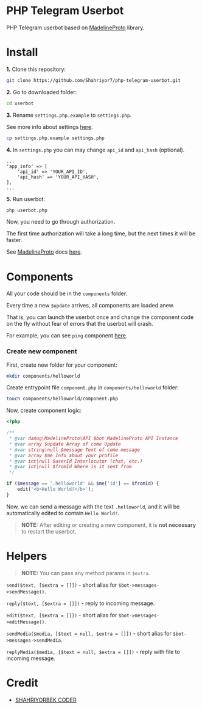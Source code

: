 # PHP Telegram Userbot

PHP Telegram userbot based on [MadelineProto](https://docs.madelineproto.xyz/) library.

# Install
**1.** Clone this repository:
```bash
git clone https://github.com/Shahriyor7/php-telegram-userbot.git
```

**2.** Go to downloaded folder:
```bash
cd userbot
```

**3.** Rename `settings.php.example` to `settings.php`. 

See more info about settings [here](https://docs.madelineproto.xyz/docs/SETTINGS.html).
```bash
cp settings.php.example settings.php
```

**4.** In `settings.php` you can may change `api_id` and `api_hash` (optional).
```
...
'app_info' => [
    'api_id' => 'YOUR_API_ID',
    'api_hash' => 'YOUR_API_HASH',
],
...
```

**5.** Run userbot:
```bash
php userbot.php
```

Now, you need to go through authorization. 

The first time authorization will take a long time, but the next times it will be faster.

See [MadelineProto](https://docs.madelineproto.xyz/) docs [here](https://docs.madelineproto.xyz/).

# Components
All your code should be in the `components` folder.

Every time a new `$update` arrives, all components are loaded anew. 

That is, you can launch the userbot once and change the component code on the fly without fear of errors that the userbot will crash.

For example, you can see `ping` component [here](https://github.com/chipslays/php-telegram-userbot/tree/master/components/ping).

### Create new component

First, create new folder for your component:
```bash
mkdir components/helloworld
```

Create entrypoint file `component.php` in `components/helloworld` folder:
```bash
touch components/helloworld/component.php
```

Now, create component logic:
```php
<?php 

/**
 * @var danog\MadelineProto\API $bot MadelineProto API Instance
 * @var array $update Array of come Update
 * @var string|null $message Text of come message
 * @var array $me Info about your profile
 * @var int|null $userId Interlocutor (chat, etc.)
 * @var int|null $fromId Where is it sent from
 */

if ($message == '.helloworld' && $me['id'] == $fromId) {
    edit('<b>Hello World!</b>');
}
```

Now, we can send a message with the text `.helloworld`, and it will be automatically edited to contain `Hello World!`.

> **NOTE:** After editing or creating a new component, it is **not necessary** to restart the userbot.

# Helpers

> **NOTE:** You can pass any method params in `$extra`.

`send($text, [$extra = []])` - short alias for `$bot->messages->sendMessage()`.

`reply($text, [$extra = []])` - reply to incoming message.

`edit($text, [$extra = []])` - short alias for `$bot->messages->editMessage()`.

`sendMedia($media, [$text = null, $extra = []])` - short alias for `$bot->messages->sendMedia`.

`replyMedia($media, [$text = null, $extra = []])` - reply with file to incoming message.




# Credit
* [SHAHRIYORBEK CODER](https://github.com/shahriyor7)



